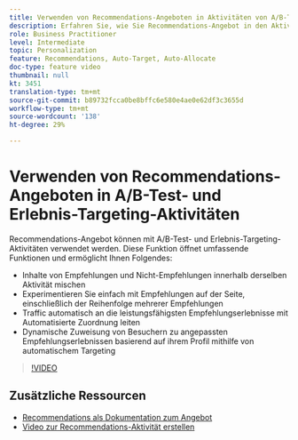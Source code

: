 ```yaml
---
title: Verwenden von Recommendations-Angeboten in Aktivitäten von A/B-Tests und Erlebnis-Targeting
description: Erfahren Sie, wie Sie Recommendations-Angebot in den Aktivitäten A/B-Tests und Erlebnis-Targeting in Adobe Target verwenden.
role: Business Practitioner
level: Intermediate
topic: Personalization
feature: Recommendations, Auto-Target, Auto-Allocate
doc-type: feature video
thumbnail: null
kt: 3451
translation-type: tm+mt
source-git-commit: b89732fcca0be8bffc6e580e4ae0e62df3c3655d
workflow-type: tm+mt
source-wordcount: '138'
ht-degree: 29%

---
```



# Verwenden von Recommendations-Angeboten in A/B-Test- und Erlebnis-Targeting-Aktivitäten

Recommendations-Angebot können mit A/B-Test- und Erlebnis-Targeting-Aktivitäten verwendet werden. Diese Funktion öffnet umfassende Funktionen und ermöglicht Ihnen Folgendes:

* Inhalte von Empfehlungen und Nicht-Empfehlungen innerhalb derselben Aktivität mischen
* Experimentieren Sie einfach mit Empfehlungen auf der Seite, einschließlich der Reihenfolge mehrerer Empfehlungen
* Traffic automatisch an die leistungsfähigsten Empfehlungserlebnisse mit Automatisierte Zuordnung leiten
* Dynamische Zuweisung von Besuchern zu angepassten Empfehlungserlebnissen basierend auf ihrem Profil mithilfe von automatischem Targeting

>[!VIDEO](https://video.tv.adobe.com/v/28878?quality=12)

## Zusätzliche Ressourcen

* [Recommendations als Dokumentation zum Angebot](https://docs.adobe.com/content/help/en/target/using/recommendations/recommendations-as-an-offer.html)
* [Video zur Recommendations-Aktivität erstellen](create-a-recommendations-activity.md)
